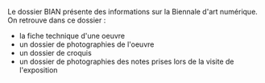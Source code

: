 Le dossier BIAN présente des informations sur la Biennale d'art numérique. On retrouve dans ce dossier :
- la fiche technique d'une oeuvre 
- un dossier de photographies de l'oeuvre
- un dossier de croquis
- un dossier de photographies des notes prises lors de la visite de l'exposition
